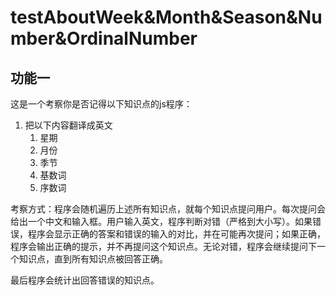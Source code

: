 # testAboutWeek&Month&Season&Number&OrdinalNumber

## 功能一
这是一个考察你是否记得以下知识点的js程序：

1. 把以下内容翻译成英文
   1. 星期
   2. 月份
   3. 季节
   4. 基数词
   5. 序数词

考察方式：程序会随机遍历上述所有知识点，就每个知识点提问用户。每次提问会给出一个中文和输入框。用户输入英文，程序判断对错（严格到大小写）。如果错误，程序会显示正确的答案和错误的输入的对比，并在可能再次提问；如果正确，程序会输出正确的提示，并不再提问这个知识点。无论对错，程序会继续提问下一个知识点，直到所有知识点被回答正确。

最后程序会统计出回答错误的知识点。